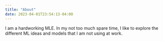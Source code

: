 ```yaml
---
title: "About"
date: 2023-04-01T23:54:13-04:00
---
```

I am a hardworking MLE. In my not too much spare time, I like to explore the different ML ideas and models that I am not using at work. 
